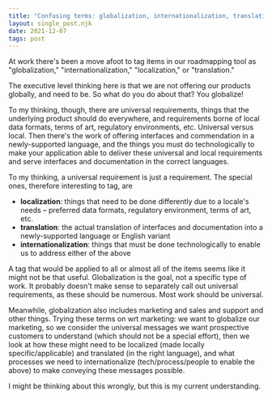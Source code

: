 ```yaml
---
title: "Confusing terms: globalization, internationalization, translation, and localization"
layout: single_post.njk
date: 2021-12-07
tags: post
---
```


At work there's been a move afoot to tag items in our roadmapping tool as "globalization," "internationalization," "localization," or "translation."

The executive level thinking here is that we are not offering our products globally, and need to be. So what do you do about that? You globalize!

To my thinking, though, there are universal requirements, things that the underlying product should do everywhere, and requirements borne of local data formats, terms of art, regulatory environments, etc. Universal versus local. Then there's the work of offering interfaces and commendation in a newly-supported language, and the things you must do technologically to make your application able to deliver these universal and local requirements and serve interfaces and documentation in the correct languages.

To my thinking, a universal requirement is just a requirement. The special ones, therefore interesting to tag, are
- **localization**: things that need to be done differently due to a locale's needs – preferred data formats, regulatory environment, terms of art, etc.
- **translation**: the actual translation of interfaces and documentation into a newly-supported language or English variant
- **internationalization**: things that must be done technologically to enable us to address either of the above

A tag that would be applied to all or almost all of the items seems like it might not be that useful. Globalization is the goal, not a specific type of work. It probably doesn't make sense to separately call out universal requirements, as these should be numerous. Most work should be universal.

Meanwhile, globalization also includes marketing and sales and support and other things. Trying these terms on wrt marketing: we want to globalize our marketing, so we consider the universal messages we want prospective customers to understand (which should not be a special effort), then we look at how these might need to be localized (made locally specific/applicable) and translated (in the right language), and what processes we need to internationalize (tech/process/people to enable the above) to make conveying these messages possible.

I might be thinking about this wrongly, but this is my current understanding.
